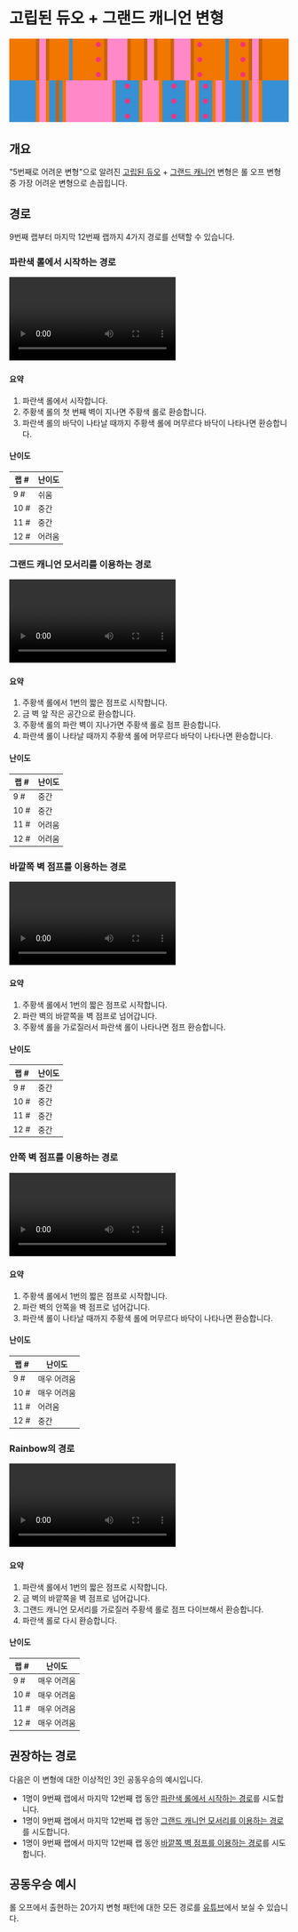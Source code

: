 # 고립된 듀오 + 그랜드 캐니언 변형

![Isolated Duo + Grand Canyon](../images/variations/isolated-duo-grand-canyon.jpg)

## 개요

"5번째로 어려운 변형"으로 알려진 [고립된 듀오](../rolls/isolated-duo.md#주황색-롤) + [그랜드 캐니언](../rolls/grand-canyon.md) 변형은 롤 오프 변형 중 가장 어려운 변형으로 손꼽힙니다.

## 경로

9번째 랩부터 마지막 12번째 랩까지 4가지 경로를 선택할 수 있습니다.

### 파란색 롤에서 시작하는 경로

<video controls>
  <source src="../../images/variations/isolated-duo-grand-canyon-start-on-blue.mp4" type="video/mp4">
</video>

#### 요약

1. 파란색 롤에서 시작합니다.
2. 주황색 롤의 첫 번째 벽이 지나면 주황색 롤로 환승합니다.
3. 파란색 롤의 바닥이 나타날 때까지 주황색 롤에 머무르다 바닥이 나타나면 환승합니다.

#### 난이도

| 랩  # | 난이도      |
| ----- | ---------- |
| 9 #   | 쉬움       |
| 10 #  | 중간       |
| 11 #  | 중간       |
| 12 #  | 어려움     |

### 그랜드 캐니언 모서리를 이용하는 경로

<video controls>
  <source src="../../images/variations/isolated-duo-grand-canyon-gc-ledge.mp4" type="video/mp4">
</video>

#### 요약

1. 주황색 롤에서 1번의 짧은 점프로 시작합니다.
2. 금 벽 앞 작은 공간으로 환승합니다.
3. 주황색 롤의 파란 벽이 지나가면 주황색 롤로 점프 환승합니다.
4. 파란색 롤이 나타날 때까지 주황색 롤에 머무르다 바닥이 나타나면 환승합니다.

#### 난이도

| 랩  # | 난이도      |
| ----- | ---------- |
| 9 #   | 중간        |
| 10 #  | 중간        |
| 11 #  | 어려움      |
| 12 #  | 어려움      |

### 바깥쪽 벽 점프를 이용하는 경로

<video controls>
  <source src="../../images/variations/isolated-duo-grand-canyon-outer-wall-jump.mp4" type="video/mp4">
</video>

#### 요약

1. 주황색 롤에서 1번의 짧은 점프로 시작합니다.
2. 파란 벽의 바깥쪽을 벽 점프로 넘어갑니다.
3. 주황색 롤을 가로질러서 파란색 롤이 나타나면 점프 환승합니다.

#### 난이도

| 랩  # | 난이도      |
| ----- | ---------- |
| 9 #   | 중간       |
| 10 #  | 중간       |
| 11 #  | 중간       |
| 12 #  | 중간       |

### 안쪽 벽 점프를 이용하는 경로

<video controls>
  <source src="../../images/variations/isolated-duo-grand-canyon-inner-wall-jump.mp4" type="video/mp4">
</video>

#### 요약

1. 주황색 롤에서 1번의 짧은 점프로 시작합니다.
2. 파란 벽의 안쪽을 벽 점프로 넘어갑니다.
3. 파란색 롤이 나타날 때까지 주황색 롤에 머무르다 바닥이 나타나면 환승합니다.

#### 난이도

| 랩  # | 난이도      |
| ----- | ---------- |
| 9 #   | 매우 어려움 |
| 10 #  | 매우 어려움 |
| 11 #  | 어려움      |
| 12 #  | 중간        |

### Rainbow의 경로

<video controls>
  <source src="../../images/variations/isolated-duo-grand-canyon-rainbow-path.mp4" type="video/mp4">
</video>

#### 요약

1. 파란색 롤에서 1번의 짧은 점프로 시작합니다.
2. 금 벽의 바깥쪽을 벽 점프로 넘어갑니다.
3. 그랜드 캐니언 모서리를 가로질러 주황색 롤로 점프 다이브해서 환승합니다.
4. 파란색 롤로 다시 환승합니다.

#### 난이도

| 랩 #  | 난이도      |
| ----- | ---------- |
| 9 #   | 매우 어려움 |
| 10 #  | 매우 어려움 |
| 11 #  | 매우 어려움 |
| 12 #  | 매우 어려움 |

## 권장하는 경로

다음은 이 변형에 대한 이상적인 3인 공동우승의 예시입니다.

* 1명이 9번째 랩에서 마지막 12번째 랩 동안 [파란색 롤에서 시작하는 경로](./isolated-duo-grand-canyon.md#파란색-롤에서-시작하는-경로)를 시도합니다.
* 1명이 9번째 랩에서 마지막 12번째 랩 동안 [그랜드 캐니언 모서리를 이용하는 경로](./isolated-duo-grand-canyon.md#그랜드-캐니언-모서리를-이용하는-경로)를 시도합니다.
* 1명이 9번째 랩에서 마지막 12번째 랩 동안 [바깥쪽 벽 점프를 이용하는 경로](./isolated-duo-grand-canyon.md#바깥쪽-벽-점프를-이용하는-경로)를 시도합니다.

## 공동우승 예시

롤 오프에서 출현하는 20가지 변형 패턴에 대한 모든 경로를 [유튜브](https://www.youtube.com/playlist?list=PLG_QNSp9ZgJLWYSNl4vY26VJCZeOQHO1F)에서 보실 수 있습니다.
